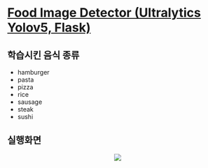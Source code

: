 # [Food Image Detector (Ultralytics Yolov5, Flask)](ejrtks1020.pythonanywhere.com)

## 학습시킨 음식 종류
* hamburger
* pasta
* pizza
* rice
* sausage
* steak
* sushi

## 실행화면
<p align="center">
<img src="https://user-images.githubusercontent.com/49896157/156166132-a07bba7d-33e4-4db0-ac6e-dd6d75d2a7c1.gif">
</p>

